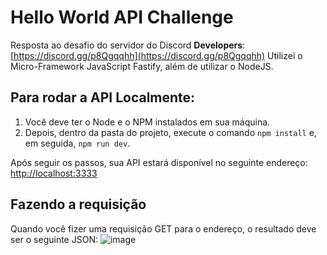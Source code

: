 # Hello World API Challenge
Resposta ao desafio do servidor do Discord **Developers**: [https://discord.gg/p8Qgqqhh](https://discord.gg/p8Qgqqhh)
Utilizei o Micro-Framework JavaScript Fastify, além de utilizar o NodeJS.

## Para rodar a API Localmente:
1. Você deve ter o Node e o NPM instalados em sua máquina.
2. Depois, dentro da pasta do projeto, execute o comando `npm install` e, em seguida, `npm run dev`.

Após seguir os passos, sua API estará disponível no seguinte endereço: [http://localhost:3333](http://localhost:3333)

## Fazendo a requisição
Quando você fizer uma requisição GET para o endereço, o resultado deve ser o seguinte JSON:
![image](https://github.com/Luizerz/Hello-API/assets/75648725/1d5fbf3d-3c27-4329-a935-f6d4b4c5826a)
